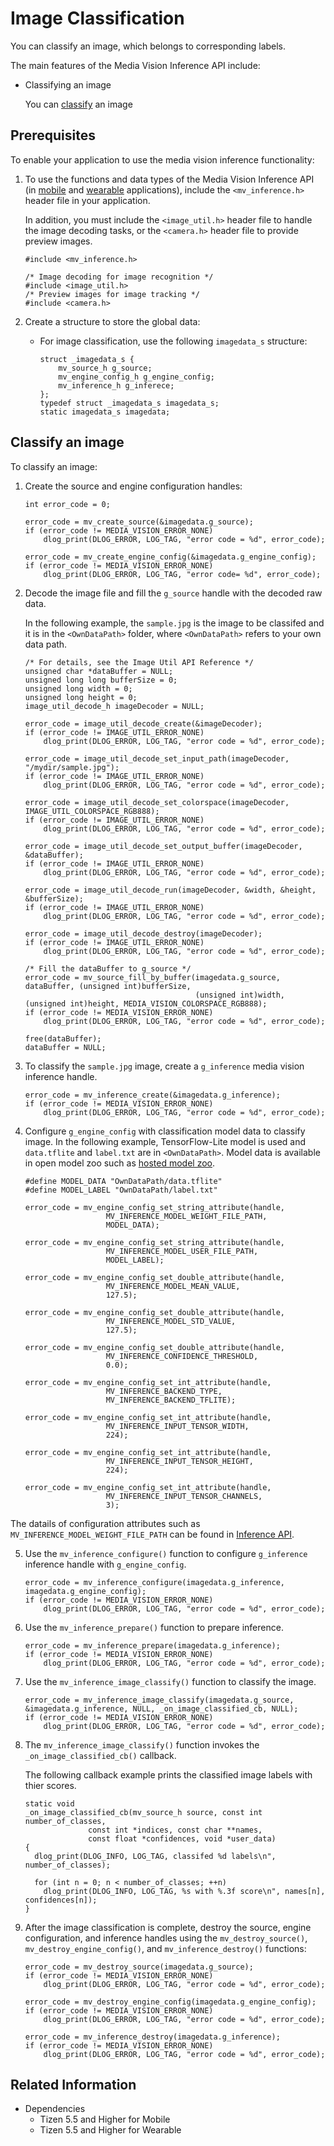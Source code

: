 # Image Classification

You can classify an image, which belongs to corresponding labels.

The main features of the Media Vision Inference API include:

- Classifying an image

  You can [classify](#classify) an image

## Prerequisites

To enable your application to use the media vision inference functionality:

1. To use the functions and data types of the Media Vision Inference API (in [mobile](../../api/mobile/latest/group__CAPI__MEDIA__VISION__INFERENCE__MODULE.html) and [wearable](../../api/wearable/latest/group__CAPI__MEDIA__VISION__INFERENCE__MODULE.html) applications), include the `<mv_inference.h>` header file in your application.

   In addition, you must include the `<image_util.h>` header file to handle the image decoding tasks, or the `<camera.h>` header file to provide preview images.

   ```
   #include <mv_inference.h>

   /* Image decoding for image recognition */
   #include <image_util.h>
   /* Preview images for image tracking */
   #include <camera.h>
   ```

2. Create a structure to store the global data:

   - For image classification, use the following `imagedata_s` structure:

     ```
     struct _imagedata_s {
         mv_source_h g_source;
         mv_engine_config_h g_engine_config;
         mv_inference_h g_inferece;
     };
     typedef struct _imagedata_s imagedata_s;
     static imagedata_s imagedata;
     ```

<a name="classify"></a>
## Classify an image

To classify an image:

1. Create the source and engine configuration handles:

    ```
    int error_code = 0;

    error_code = mv_create_source(&imagedata.g_source);
    if (error_code != MEDIA_VISION_ERROR_NONE)
        dlog_print(DLOG_ERROR, LOG_TAG, "error code = %d", error_code);

    error_code = mv_create_engine_config(&imagedata.g_engine_config);
    if (error_code != MEDIA_VISION_ERROR_NONE)
        dlog_print(DLOG_ERROR, LOG_TAG, "error code= %d", error_code);
    ```

2. Decode the image file and fill the `g_source` handle with the decoded raw data.

   In the following example, the `sample.jpg` is the image to be classifed and it is in the `<OwnDataPath>` folder, where `<OwnDataPath>` refers to your own data path.

    ```
    /* For details, see the Image Util API Reference */
    unsigned char *dataBuffer = NULL;
    unsigned long long bufferSize = 0;
    unsigned long width = 0;
    unsigned long height = 0;
    image_util_decode_h imageDecoder = NULL;

    error_code = image_util_decode_create(&imageDecoder);
    if (error_code != IMAGE_UTIL_ERROR_NONE)
        dlog_print(DLOG_ERROR, LOG_TAG, "error code = %d", error_code);

    error_code = image_util_decode_set_input_path(imageDecoder, "/mydir/sample.jpg");
    if (error_code != IMAGE_UTIL_ERROR_NONE)
        dlog_print(DLOG_ERROR, LOG_TAG, "error code = %d", error_code);

    error_code = image_util_decode_set_colorspace(imageDecoder, IMAGE_UTIL_COLORSPACE_RGB888);
    if (error_code != IMAGE_UTIL_ERROR_NONE)
        dlog_print(DLOG_ERROR, LOG_TAG, "error code = %d", error_code);

    error_code = image_util_decode_set_output_buffer(imageDecoder, &dataBuffer);
    if (error_code != IMAGE_UTIL_ERROR_NONE)
        dlog_print(DLOG_ERROR, LOG_TAG, "error code = %d", error_code);

    error_code = image_util_decode_run(imageDecoder, &width, &height, &bufferSize);
    if (error_code != IMAGE_UTIL_ERROR_NONE)
        dlog_print(DLOG_ERROR, LOG_TAG, "error code = %d", error_code);

    error_code = image_util_decode_destroy(imageDecoder);
    if (error_code != IMAGE_UTIL_ERROR_NONE)
        dlog_print(DLOG_ERROR, LOG_TAG, "error code = %d", error_code);

    /* Fill the dataBuffer to g_source */
    error_code = mv_source_fill_by_buffer(imagedata.g_source, dataBuffer, (unsigned int)bufferSize,
                                          (unsigned int)width, (unsigned int)height, MEDIA_VISION_COLORSPACE_RGB888);
    if (error_code != MEDIA_VISION_ERROR_NONE)
        dlog_print(DLOG_ERROR, LOG_TAG, "error code = %d", error_code);

    free(dataBuffer);
    dataBuffer = NULL;
    ```

3. To classify the `sample.jpg` image, create a `g_inference` media vision inference handle.

    ```
    error_code = mv_inference_create(&imagedata.g_inference);
    if (error_code != MEDIA_VISION_ERROR_NONE)
        dlog_print(DLOG_ERROR, LOG_TAG, "error code = %d", error_code);
    ```

4. Configure `g_engine_config` with classification model data to classify image. In the following example, TensorFlow-Lite model is used and `data.tflite` and `label.txt` are in `<OwnDataPath>`. Model data is available in open model zoo such as [hosted model zoo](https://www.tensorflow.org/lite/guide/hosted_models#floating_point_models).

    ```
    #define MODEL_DATA "OwnDataPath/data.tflite"
    #define MODEL_LABEL "OwnDataPath/label.txt"

    error_code = mv_engine_config_set_string_attribute(handle,
                      MV_INFERENCE_MODEL_WEIGHT_FILE_PATH,
                      MODEL_DATA);

    error_code = mv_engine_config_set_string_attribute(handle,
                      MV_INFERENCE_MODEL_USER_FILE_PATH,
                      MODEL_LABEL);

    error_code = mv_engine_config_set_double_attribute(handle,
                      MV_INFERENCE_MODEL_MEAN_VALUE,
                      127.5);

    error_code = mv_engine_config_set_double_attribute(handle,
                      MV_INFERENCE_MODEL_STD_VALUE,
                      127.5);

    error_code = mv_engine_config_set_double_attribute(handle,
                      MV_INFERENCE_CONFIDENCE_THRESHOLD,
                      0.0);

    error_code = mv_engine_config_set_int_attribute(handle,
                      MV_INFERENCE_BACKEND_TYPE,
                      MV_INFERENCE_BACKEND_TFLITE);

    error_code = mv_engine_config_set_int_attribute(handle,
                      MV_INFERENCE_INPUT_TENSOR_WIDTH,
                      224);

    error_code = mv_engine_config_set_int_attribute(handle,
                      MV_INFERENCE_INPUT_TENSOR_HEIGHT,
                      224);

    error_code = mv_engine_config_set_int_attribute(handle,
                      MV_INFERENCE_INPUT_TENSOR_CHANNELS,
                      3);
    ```
The datails of configuration attributes such as `MV_INFERENCE_MODEL_WEIGHT_FILE_PATH` can be found in [Inference API](../../api/mobile/latest/group__CAPI__MEDIA__VISION__INFERENCE__MODULE.html).

5. Use the `mv_inference_configure()` function to configure `g_inference` inference handle with `g_engine_config`.
    ```
    error_code = mv_inference_configure(imagedata.g_inference, imagedata.g_engine_config);
    if (error_code != MEDIA_VISION_ERROR_NONE)
        dlog_print(DLOG_ERROR, LOG_TAG, "error code = %d", error_code);
    ```

6. Use the `mv_inference_prepare()` function to prepare inference.
    ```
    error_code = mv_inference_prepare(imagedata.g_inference);
    if (error_code != MEDIA_VISION_ERROR_NONE)
        dlog_print(DLOG_ERROR, LOG_TAG, "error code = %d", error_code);
    ```

7. Use the `mv_inference_image_classify()` function to classify the image.

    ```
    error_code = mv_inference_image_classify(imagedata.g_source, &imagedata.g_inference, NULL, _on_image_classified_cb, NULL);
    if (error_code != MEDIA_VISION_ERROR_NONE)
        dlog_print(DLOG_ERROR, LOG_TAG, "error code = %d", error_code);
    ```

6. The `mv_inference_image_classify()` function invokes the `_on_image_classified_cb()` callback.

   The following callback example prints the classified image labels with thier scores.

    ```
    static void
    _on_image_classified_cb(mv_source_h source, const int number_of_classes,
                  const int *indices, const char **names,
                  const float *confidences, void *user_data)
    {
      dlog_print(DLOG_INFO, LOG_TAG, classifed %d labels\n", number_of_classes);

      for (int n = 0; n < number_of_classes; ++n)
        dlog_print(DLOG_INFO, LOG_TAG, %s with %.3f score\n", names[n], confidences[n]);
    }
    ```

7. After the image classification is complete, destroy the source, engine configuration, and inference handles using the `mv_destroy_source()`, `mv_destroy_engine_config()`, and `mv_inference_destroy()` functions:

    ```
    error_code = mv_destroy_source(imagedata.g_source);
    if (error_code != MEDIA_VISION_ERROR_NONE)
        dlog_print(DLOG_ERROR, LOG_TAG, "error code = %d", error_code);

    error_code = mv_destroy_engine_config(imagedata.g_engine_config);
    if (error_code != MEDIA_VISION_ERROR_NONE)
        dlog_print(DLOG_ERROR, LOG_TAG, "error code = %d", error_code);

    error_code = mv_inference_destroy(imagedata.g_inference);
    if (error_code != MEDIA_VISION_ERROR_NONE)
        dlog_print(DLOG_ERROR, LOG_TAG, "error code = %d", error_code);
    ```

## Related Information
- Dependencies
  - Tizen 5.5 and Higher for Mobile
  - Tizen 5.5 and Higher for Wearable
